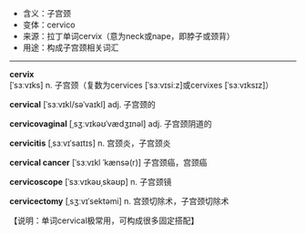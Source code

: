 - <span class="definition">含义：子宫颈</span>
- <span class="definition">变体：cervico</span>
- <span class="definition">来源：拉丁单词cervix（意为neck或nape，即脖子或颈背）</span>
- <span class="definition">用途：构成子宫颈相关词汇</span>


---


<span class="vocabulary">**cervix**</span> [ˈsɜːvɪks] n. 子宫颈（复数为cervices [ˈsɜːvɪsiːz]或cervixes [ˈsɜːvɪksɪz]）

<span class="vocabulary">**cervical**</span> [ˈsɜːvɪkl/səˈvaɪkl] adj. 子宫颈的

<span class="vocabulary">**cervicovaginal**</span> [ˌsʒːvɪkəʊˈvædʒɪnəl] adj. 子宫颈阴道的

<span class="vocabulary">**cervicitis**</span> [ˌsɜːvɪˈsaɪtɪs] n. 宫颈炎，子宫颈炎

<span class="vocabulary">**cervical cancer**</span> [ˈsɜːvɪkl ˈkænsə(r)] 子宫颈癌，宫颈癌

<span class="vocabulary">**cervicoscope**</span> [ˈsɜːvɪkəʊˌskəʊp] n. 子宫颈镜

<span class="vocabulary">**cervicectomy**</span> [ˌsʒːvɪˈsektəmi] n. 宫颈切除术，子宫颈切除术

【说明：单词cervical极常用，可构成很多固定搭配】
